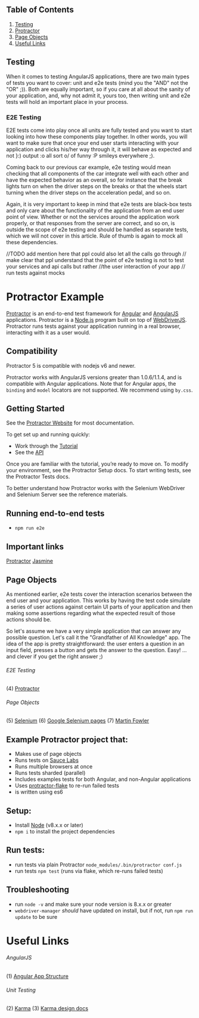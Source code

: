 ## Table of Contents

1. [Testing](#testing)
2. [Protractor](#protractor)
3. [Page Objects](#page-objects)
4. [Useful Links](#useful-links)


## Testing

When it comes to testing AngularJS applications, there are two main types of tests you want to cover: unit and e2e
tests (mind you the "AND" not the "OR" ;)). Both are equally important, so if you care at all about the sanity of your
application, and, why not admit it, yours too, then writing unit and e2e tests will hold an important place in your
process.


### E2E Testing

E2E tests come into play once all units are fully tested and you want to start looking into how these components play
together. In other words, you will want to make sure that once your end user starts interacting with your application
and clicks his/her way through it, it will behave as expected and not }:) output :o all sort o/ of funny :P smileys
everywhere ;).

Coming back to our previous car example, e2e testing would mean checking that all components of the car integrate well
with each other and have the expected behavior as an overall, so for instance that the break lights turn on when the
driver steps on the breaks or that the wheels start turning when the driver steps on the acceleration pedal, and so on.

Again, it is very important to keep in mind that e2e tests are black-box tests and only care about the functionality of
the application from an end user point of view. Whether or not the services around the application work properly, or that
responses from the server are correct, and so on, is outside the scope of e2e testing and should be handled as separate
tests, which we will not cover in this article. Rule of thumb is again to mock all these dependencies.

//TODO add mention here that ppl could also let all the calls go through
// make clear that ppl understand that the point of e2e testing is not to test your services and api calls but rather
//the user interaction of your app
// run tests against mocks


# Protractor Example 
[Protractor](http://angular.github.io/protractor) is an end-to-end test framework for [Angular](http://angular.io/) and [AngularJS](http://angularjs.org) applications. Protractor is a [Node.js](http://nodejs.org/) program built on top of [WebDriverJS](https://github.com/SeleniumHQ/selenium/wiki/WebDriverJs). Protractor runs tests against your application running in a real browser, interacting with it as a user would.

Compatibility
-------------

Protractor 5 is compatible with nodejs v6 and newer.

Protractor works with AngularJS versions greater than 1.0.6/1.1.4, and is compatible with Angular applications. Note that for Angular apps, the `binding` and `model` locators are not supported. We recommend using `by.css`.

Getting Started
---------------
See the [Protractor Website](http://www.protractortest.org) for most documentation.

To get set up and running quickly:
 - Work through the [Tutorial](http://www.protractortest.org/#/tutorial)
 - See the [API](http://www.protractortest.org/#/api)

Once you are familiar with the tutorial, you’re ready to move on. To modify your environment, see the Protractor Setup docs. To start writing tests, see the Protractor Tests docs.

To better understand how Protractor works with the Selenium WebDriver and Selenium Server see the reference materials.


## Running end-to-end tests

- `npm run e2e`

## Important links

[Protractor](http://www.protractortest.org/)
[Jasmine](https://jasmine.github.io/)



## Page Objects

As mentioned earlier, e2e tests cover the interaction scenarios between the end user and your application. This works by
having the test code simulate a series of user actions against certain UI parts of your application and then making some
assertions regarding what the expected result of those actions should be.

So let's assume we have a very simple application that can answer any possible question. Let's call it the "Grandfather
of All Knowledge" app. The idea of the app is pretty straightforward: the user enters a question in an input field,
presses a button and gets the answer to the question. Easy! ... and clever if you get the right answer ;)


###### E2E Testing
  (4) [Protractor](http://angular.github.io/protractor)

###### Page Objects
  (5) [Selenium](http://www.seleniumhq.org/docs/06_test_design_considerations.jsp#page-object-design-pattern)
  (6) [Google Selenium pages](https://code.google.com/p/selenium/wiki/PageObjects)
  (7) [Martin Fowler](http://martinfowler.com/bliki/PageObject.html)

  ## Example Protractor project that:
* Makes use of page objects
* Runs tests on [Sauce Labs](http://saucelabs.com)
* Runs multiple browsers at once
* Runs tests sharded (parallel)
* Includes examples tests for both Angular, and non-Angular applications
* Uses [protractor-flake](https://github.com/NickTomlin/protractor-flake) to re-run failed tests
* is written using es6

## Setup:
* Install [Node](http://nodejs.org) (v8.x.x or later)
* `npm i` to install the project dependencies

## Run tests:
* run tests via plain Protractor `node_modules/.bin/protractor conf.js`
* run tests `npm test` (runs via flake, which re-runs failed tests)

## Troubleshooting
* run `node -v` and make sure your node version is 8.x.x or greater
* `webdriver-manager` _should_ have updated on install, but if not, run `npm run update` to be sure

# Useful Links
###### AngularJS
  (1) [Angular App Structure](http://angularjs.blogspot.nl/2014/02/an-angularjs-style-guide-and-best.html)
###### Unit Testing
  (2) [Karma](http://karma-runner.github.io/)
  (3) [Karma design docs](https://github.com/karma-runner/karma/blob/master/thesis.pdf)

